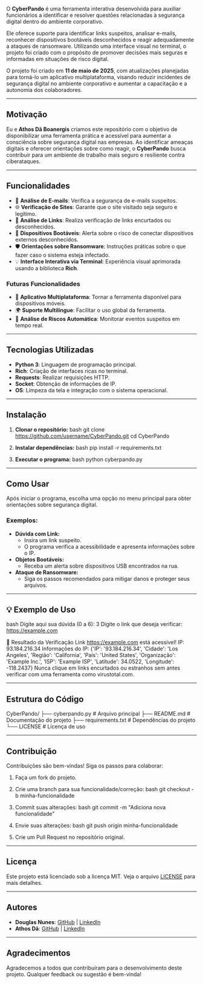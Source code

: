 O **CyberPando** é uma ferramenta interativa desenvolvida para auxiliar funcionários a identificar e resolver questões relacionadas à segurança digital dentro do ambiente corporativo.

Ele oferece suporte para identificar links suspeitos, analisar e-mails, reconhecer dispositivos bootáveis desconhecidos e reagir adequadamente a ataques de ransomware. Utilizando uma interface visual no terminal, o projeto foi criado com o propósito de promover decisões mais seguras e informadas em situações de risco digital.

O projeto foi criado em **11 de maio de 2025**, com atualizações planejadas para torná-lo um aplicativo multiplataforma, visando reduzir incidentes de segurança digital no ambiente corporativo e aumentar a capacitação e a autonomia dos colaboradores.

---

## Motivação
Eu e **Athos Dã Boanergis** criamos este repositório com o objetivo de disponibilizar uma ferramenta prática e acessível para aumentar a consciência sobre segurança digital nas empresas. Ao identificar ameaças digitais e oferecer orientações sobre como reagir, o **CyberPando** busca contribuir para um ambiente de trabalho mais seguro e resiliente contra ciberataques.

---

## Funcionalidades
- 📧 **Análise de E-mails**: Verifica a segurança de e-mails suspeitos.
- 🌐 **Verificação de Sites**: Garante que o site visitado seja seguro e legítimo.
- 🔗 **Análise de Links**: Realiza verificação de links encurtados ou desconhecidos.
- 💾 **Dispositivos Bootáveis**: Alerta sobre o risco de conectar dispositivos externos desconhecidos.
- 🛡 **Orientações sobre Ransomware**: Instruções práticas sobre o que fazer caso o sistema esteja infectado.
- 💡 **Interface Interativa via Terminal**: Experiência visual aprimorada usando a biblioteca **Rich**.

### Futuras Funcionalidades
- 📱 **Aplicativo Multiplataforma**: Tornar a ferramenta disponível para dispositivos móveis.
- 🌍 **Suporte Multilíngue**: Facilitar o uso global da ferramenta.
- 🔄 **Análise de Riscos Automática**: Monitorar eventos suspeitos em tempo real.

---

## Tecnologias Utilizadas
- **Python 3**: Linguagem de programação principal.
- **Rich**: Criação de interfaces ricas no terminal.
- **Requests**: Realizar requisições HTTP.
- **Socket**: Obtenção de informações de IP.
- **OS**: Limpeza da tela e integração com o sistema operacional.

---

## Instalação
1. **Clonar o repositório:**
   bash
   git clone https://github.com/username/CyberPando.git
   cd CyberPando
   

2. **Instalar dependências:**
   bash
   pip install -r requirements.txt
   

3. **Executar o programa:**
   bash
   python cyberpando.py
   

---

## Como Usar
Após iniciar o programa, escolha uma opção no menu principal para obter orientações sobre segurança digital.

### Exemplos:
- **Dúvida com Link:**
    - Insira um link suspeito.
    - O programa verifica a acessibilidade e apresenta informações sobre o IP.
- **Objetos Bootáveis:**
    - Receba um alerta sobre dispositivos USB encontrados na rua.
- **Ataque de Ransomware:**
    - Siga os passos recomendados para mitigar danos e proteger seus arquivos.

---

## 💡 Exemplo de Uso
bash
Digite aqui sua dúvida (0 a 6): 3
Digite o link que deseja verificar: https://example.com

🔗 Resultado da Verificação
Link https://example.com está acessível!
IP: 93.184.216.34
Informações do IP: {'IP': '93.184.216.34', 'Cidade': 'Los Angeles', 'Região': 'California', 'País': 'United States', 'Organização': 'Example Inc.', 'ISP': 'Example ISP', 'Latitude': 34.0522, 'Longitude': -118.2437}
Nunca clique em links encurtados ou estranhos sem antes verificar com uma ferramenta como virustotal.com.


---

## Estrutura do Código

CyberPando/
├── cyberpando.py        # Arquivo principal
├── README.md            # Documentação do projeto
├── requirements.txt     # Dependências do projeto
└── LICENSE              # Licença de uso


---

## Contribuição
Contribuições são bem-vindas! Siga os passos para colaborar:

1. Faça um fork do projeto.
2. Crie uma branch para sua funcionalidade/correção:
   bash
   git checkout -b minha-funcionalidade
   
3. Commit suas alterações:
   bash
   git commit -m "Adiciona nova funcionalidade"
   
4. Envie suas alterações:
   bash
   git push origin minha-funcionalidade
   
5. Crie um Pull Request no repositório original.

---

## Licença
Este projeto está licenciado sob a licença MIT. Veja o arquivo [LICENSE](LICENSE) para mais detalhes.

---

## Autores
- **Douglas Nunes**: [GitHub](https://github.com/NunesGunnar) | [LinkedIn](https://www.linkedin.com/in/douglas-nunes-0176672a0/)
- **Athos Dã**: [GitHub](https://github.com/panda12332145) | [LinkedIn](https://www.linkedin.com/in/athos-d%C3%A3-boanergis-5585a4288/)

---

## Agradecimentos
Agradecemos a todos que contribuíram para o desenvolvimento deste projeto. Qualquer feedback ou sugestão é bem-vinda!


